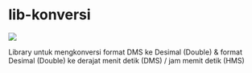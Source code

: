 # lib-konversi

[![](https://jitpack.io/v/andihasan97/lib-konversi.svg)](https://jitpack.io/#andihasan97/lib-konversi)

Library untuk mengkonversi format DMS ke Desimal (Double) &amp; format Desimal (Double) ke derajat menit detik (DMS) / jam memit detik (HMS)
